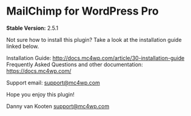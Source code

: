 # MailChimp for WordPress Pro

__Stable Version:__ 2.5.1

Not sure how to install this plugin? Take a look at the installation guide linked below. 

Installation Guide: http://docs.mc4wp.com/article/30-installation-guide
Frequently Asked Questions and other documentation: https://docs.mc4wp.com/

Support email: support@mc4wp.com

Hope you enjoy this plugin!

Danny van Kooten
support@mc4wp.com